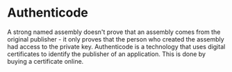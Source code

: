 # Authenticode

A strong named assembly doesn't prove that an assembly comes from the original publisher - it only proves that the person  who created the assembly had access to the private key. Authenticode is a technology that uses digital certificates to identify the publisher of an application. This is done by buying a certificate online.  
<!--stackedit_data:
eyJoaXN0b3J5IjpbMzUxODI2OTM3LDE1NTEwNjkxOTNdfQ==
-->